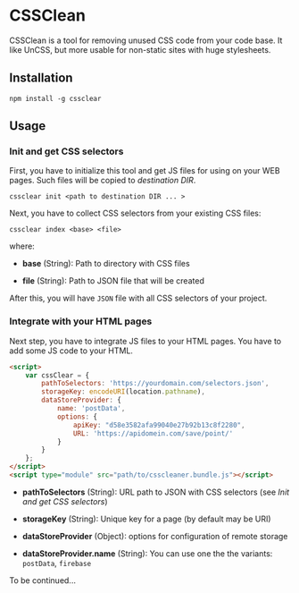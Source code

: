 # CSSClean

CSSClean is a tool for removing unused CSS code from your code base. It like UnCSS, but more usable for non-static sites with huge stylesheets. 

## Installation

```shell
npm install -g cssclear
```

## Usage

### Init and get CSS selectors

First, you have to initialize this tool and get JS files for using on your WEB pages. Such files will be copied to *destination DIR*.

```shell
cssclear init <path to destination DIR ... >
```

Next, you have to collect CSS selectors from your existing CSS files:

```shell
cssclear index <base> <file>
```

where:
- **base** (String): Path to directory with CSS files

- **file** (String): Path to JSON file that will be created

After this, you will have `JSON` file with all CSS selectors of your project.

### Integrate with your HTML pages

Next step, you have to integrate JS files to your HTML pages. You have to add some JS code to your HTML. 

```html
<script>
    var cssClear = {
        pathToSelectors: 'https://yourdomain.com/selectors.json',
        storageKey: encodeURI(location.pathname),
        dataStoreProvider: {
            name: 'postData',
            options: {
                apiKey: "d58e3582afa99040e27b92b13c8f2280",
                URL: 'https://apidomein.com/save/point/'
            }
        }
    };
</script>
<script type="module" src="path/to/csscleaner.bundle.js"></script>
```

- **pathToSelectors** (String): URL path to JSON with CSS selectors (see *Init and get CSS selectors*)

- **storageKey** (String): Unique key for a page (by default may be URI)

- **dataStoreProvider** (Object): options for configuration of remote storage

- **dataStoreProvider.name** (String): You can use one the the variants: `postData`, `firebase`


To be continued...
